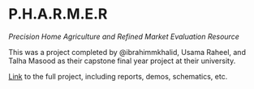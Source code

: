 # P.H.A.R.M.E.R
_Precision Home Agriculture and Refined Market Evaluation Resource_


This was a project completed by @ibrahimmkhalid, Usama Raheel, and Talha Masood as their capstone final year project at their university.


[Link](https://drive.google.com/file/d/1eS-Y3eoKA4GofjNsTHdqknyxkIkZaBbu/view?usp=sharing) to the full project, including reports, demos, schematics, etc.
